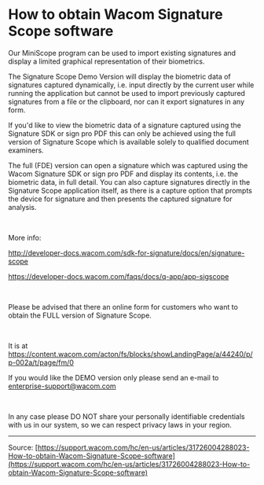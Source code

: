 # How to obtain Wacom Signature Scope software

Our MiniScope program can be used to import existing signatures and display a limited graphical representation of their biometrics.


The Signature Scope Demo Version will display the biometric data of signatures captured dynamically, i.e. input directly by the current user while running the application but cannot be used to import previously captured signatures from a file or the clipboard, nor can it export signatures in any form.


If you'd like to view the biometric data of a signature captured using the Signature SDK or sign pro PDF this can only be achieved using the full version of Signature Scope which is available solely to qualified document examiners. 


The full (FDE) version can open a signature which was captured using the Wacom Signature SDK or sign pro PDF and display its contents, i.e. the biometric data, in full detail. You can also capture signatures directly in the Signature Scope application itself, as there is a capture option that prompts the device for signature and then presents the captured signature for analysis.


 


More info:


http://developer-docs.wacom.com/sdk-for-signature/docs/en/signature-scope


https://developer-docs.wacom.com/faqs/docs/q-app/app-sigscope


 


Please be advised that there an online form for customers who want to obtain the FULL version of Signature Scope.


 


It is at https://content.wacom.com/acton/fs/blocks/showLandingPage/a/44240/p/p-002a/t/page/fm/0


If you would like the DEMO version only please send an e-mail to enterprise-support@wacom.com 


 


In any case please DO NOT share your personally identifiable credentials with us in our system, so we can respect privacy laws in your region.

---
Source: [https://support.wacom.com/hc/en-us/articles/31726004288023-How-to-obtain-Wacom-Signature-Scope-software](https://support.wacom.com/hc/en-us/articles/31726004288023-How-to-obtain-Wacom-Signature-Scope-software)
